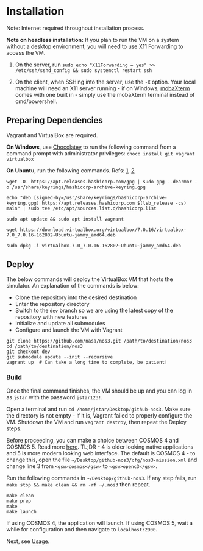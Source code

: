 # Installation
Note: Internet required throughout installation process.

**Note on headless installation:** If you plan to run the VM on a system without a desktop environment, you will need to use X11 Forwarding to access the VM. 

1. On the server, run `sudo echo "X11Forwarding = yes" >> /etc/ssh/sshd_config && sudo systemctl restart ssh`

2. On the client, when SSHing into the server, use the `-X` option. Your local machine will need an X11 server running - if on Windows, [mobaXterm](https://mobaxterm.mobatek.net/) comes with one built in - simply use the mobaXterm terminal instead of cmd/powershell. 

## Preparing Dependencies
Vagrant and VirtualBox are required. 

**On Windows**, use [Chocolatey](https://chocolatey.org/) to run the following command from a command prompt with administrator privileges: `choco install git vagrant virtualbox`

**On Ubuntu**, run the following commands. Refs: [1](https://developer.hashicorp.com/vagrant/downloads), [2](https://www.virtualbox.org/wiki/Linux_Downloads%20)
```
wget -O- https://apt.releases.hashicorp.com/gpg | sudo gpg --dearmor -o /usr/share/keyrings/hashicorp-archive-keyring.gpg

echo "deb [signed-by=/usr/share/keyrings/hashicorp-archive-keyring.gpg] https://apt.releases.hashicorp.com $(lsb_release -cs) main" | sudo tee /etc/apt/sources.list.d/hashicorp.list

sudo apt update && sudo apt install vagrant

wget https://download.virtualbox.org/virtualbox/7.0.16/virtualbox-7.0_7.0.16-162802~Ubuntu~jammy_amd64.deb

sudo dpkg -i virtualbox-7.0_7.0.16-162802~Ubuntu~jammy_amd64.deb
```

## Deploy

The below commands will deploy the VirtualBox VM that hosts the simulator. An explanation of the commands is below:

- Clone the repository into the desired destination
- Enter the repository directory
- Switch to the `dev` branch so we are using the latest copy of the repository with new features
- Initialize and update all submodules
- Configure and launch the VM with Vagrant


```
git clone https://github.com/nasa/nos3.git /path/to/destination/nos3
cd /path/to/destination/nos3
git checkout dev
git submodule update --init --recursive
vagrant up  # Can take a long time to complete, be patient!
```

### Build

Once the final command finishes, the VM should be up and you can log in as `jstar` with the password `jstar123!`.

Open a terminal and run `cd /home/jstar/Desktop/github-nos3`. Make sure the directory is not empty - if it is, Vagrant failed to properly configure the VM. Shutdown the VM and run `vagrant destroy`, then repeat the Deploy steps.

Before proceeding, you can make a choice between COSMOS 4 and COSMOS 5. Read more [here](https://github.com/nasa/nos3/wiki/NOS3-Ground-Systems). TL;DR - 4 is older looking native applications and 5 is more modern looking web interface. The default is COSMOS 4 - to change this, open the file `~/Desktop/github-nos3/cfg/nos3-mission.xml` and change line 3 from `<gsw>cosmos</gsw>` to `<gsw>openc3</gsw>`.

Run the following commands in `~/Desktop/github-nos3`. If any step fails, run `make stop && make clean && rm -rf ~/.nos3` then repeat.

```
make clean
make prep
make
make launch
```
If using COSMOS 4, the application will launch. If using COSMOS 5, wait a while for configuration and then navigate to `localhost:2900`.

Next, see [Usage](Usage.md).